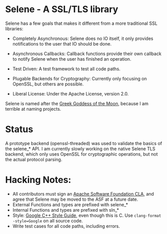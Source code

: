 # Selene - A SSL/TLS library

Selene has a few goals that makes it different from a more traditional 
SSL libraries:

* Completely Asynchronous: Selene does no IO itself, it only provides
notifications to the user that IO should be done.

* Asynchronous Callbacks: Callback functions provide their own callback
to notify Selene when the user has finished an operation.

* Test Driven: A test framework to test all code paths.

* Plugable Backends for Cryptography: Currently only focusing
on OpenSSL, but others are possible.

* Liberal License: Under the Apache License, version 2.0.

Selene is named after the [Greek Goddess of the Moon](http://en.wikipedia.org/wiki/Selene),
because I am terrible at naming projects.

# Status

A prototype backend (openssl-threaded) was used to validate the basics
of the selene_* API.  I am currently slowly working on the native Selene
TLS backend, which only uses OpenSSL for cryptographic operations, but
not the actual protocol parsing.

# Hacking Notes:

* All contributors must sign an [Apache Software Foundation CLA](http://www.apache.org/licenses/icla.txt),
and agree that Selene may be moved to the ASF at a future date.
* External Functions and types are prefixed with selene_*
* Internal Functions and types are prefixed with sln_*
* Style: [Google C++ Style Guide](http://google-styleguide.googlecode.com/svn/trunk/cppguide.xml), even though this is C. Use `clang-format -style=Google` on all source code.
* Write test cases for all code paths, including errors.
